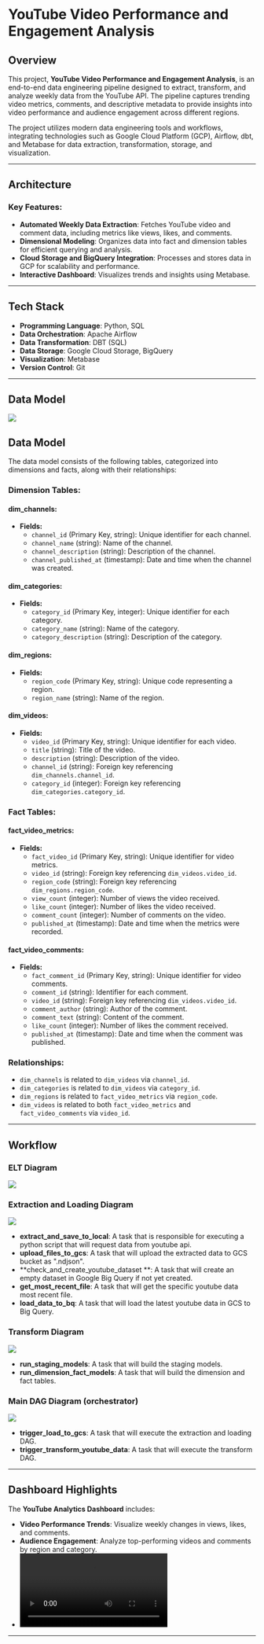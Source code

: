 # YouTube Video Performance and Engagement Analysis

## Overview  
This project, **YouTube Video Performance and Engagement Analysis**, is an end-to-end data engineering pipeline designed to extract, transform, and analyze weekly data from the YouTube API. The pipeline captures trending video metrics, comments, and descriptive metadata to provide insights into video performance and audience engagement across different regions.  

The project utilizes modern data engineering tools and workflows, integrating technologies such as Google Cloud Platform (GCP), Airflow, dbt, and Metabase for data extraction, transformation, storage, and visualization.

---

## Architecture  
### Key Features:  
- **Automated Weekly Data Extraction**: Fetches YouTube video and comment data, including metrics like views, likes, and comments.  
- **Dimensional Modeling**: Organizes data into fact and dimension tables for efficient querying and analysis.  
- **Cloud Storage and BigQuery Integration**: Processes and stores data in GCP for scalability and performance.  
- **Interactive Dashboard**: Visualizes trends and insights using Metabase.  

---

## Tech Stack  
- **Programming Language**: Python, SQL 
- **Data Orchestration**: Apache Airflow  
- **Data Transformation**: DBT (SQL)
- **Data Storage**: Google Cloud Storage, BigQuery  
- **Visualization**: Metabase  
- **Version Control**: Git  

---

## Data Model  
![](demo/youtube_analytics_pipeline.png)

## Data Model  
The data model consists of the following tables, categorized into dimensions and facts, along with their relationships:

### Dimension Tables:

#### **dim_channels:**

- **Fields:**
  - `channel_id` (Primary Key, string): Unique identifier for each channel.
  - `channel_name` (string): Name of the channel.
  - `channel_description` (string): Description of the channel.
  - `channel_published_at` (timestamp): Date and time when the channel was created.

#### **dim_categories:**

- **Fields:**
  - `category_id` (Primary Key, integer): Unique identifier for each category.
  - `category_name` (string): Name of the category.
  - `category_description` (string): Description of the category.

#### **dim_regions:**

- **Fields:**
  - `region_code` (Primary Key, string): Unique code representing a region.
  - `region_name` (string): Name of the region.

#### **dim_videos:**

- **Fields:**
  - `video_id` (Primary Key, string): Unique identifier for each video.
  - `title` (string): Title of the video.
  - `description` (string): Description of the video.
  - `channel_id` (string): Foreign key referencing `dim_channels.channel_id`.
  - `category_id` (integer): Foreign key referencing `dim_categories.category_id`.

### Fact Tables:

#### **fact_video_metrics:**

- **Fields:**
  - `fact_video_id` (Primary Key, string): Unique identifier for video metrics.
  - `video_id` (string): Foreign key referencing `dim_videos.video_id`.
  - `region_code` (string): Foreign key referencing `dim_regions.region_code`.
  - `view_count` (integer): Number of views the video received.
  - `like_count` (integer): Number of likes the video received.
  - `comment_count` (integer): Number of comments on the video.
  - `published_at` (timestamp): Date and time when the metrics were recorded.

#### **fact_video_comments:**

- **Fields:**
  - `fact_comment_id` (Primary Key, string): Unique identifier for video comments.
  - `comment_id` (string): Identifier for each comment.
  - `video_id` (string): Foreign key referencing `dim_videos.video_id`.
  - `comment_author` (string): Author of the comment.
  - `comment_text` (string): Content of the comment.
  - `like_count` (integer): Number of likes the comment received.
  - `published_at` (timestamp): Date and time when the comment was published.

### Relationships:
- `dim_channels` is related to `dim_videos` via `channel_id`.
- `dim_categories` is related to `dim_videos` via `category_id`.
- `dim_regions` is related to `fact_video_metrics` via `region_code`.
- `dim_videos` is related to both `fact_video_metrics` and `fact_video_comments` via `video_id`.

---

## Workflow  

### ELT Diagram
![](demo/youtube_elt_diagram.png)

### Extraction and Loading Diagram
![](demo/extraction_dag.png)
- **extract_and_save_to_local**: A task that is responsible for executing a python script that will request data from youtube api.
- **upload_files_to_gcs**: A task that will upload the extracted data to GCS bucket as ".ndjson".
- **check_and_create_youtube_dataset **: A task that will create an empty dataset in Google Big Query if not yet created. 
- **get_most_recent_file**: A task that will get the specific youtube data most recent file. 
- **load_data_to_bq**: A task that will load the latest youtube data in GCS to Big Query. 

### Transform Diagram
![](demo/transform_dag.png)
- **run_staging_models**: A task that will build the staging models.
- **run_dimension_fact_models**: A task that will build the dimension and fact tables.

### Main DAG Diagram (orchestrator)
![](demo/orchestrator_dag.png)
- **trigger_load_to_gcs**: A task that will execute the extraction and loading DAG.
- **trigger_transform_youtube_data**: A task that will execute the transform DAG.

---

## Dashboard Highlights  
The **YouTube Analytics Dashboard** includes:  
- **Video Performance Trends**: Visualize weekly changes in views, likes, and comments.  
- **Audience Engagement**: Analyze top-performing videos and comments by region and category.  
- ![Video Not available at the moment. You can click this text and click "view raw" to download the video on the path you will be relocated.](demo/youtube-video-dashboard.mp4)

---

